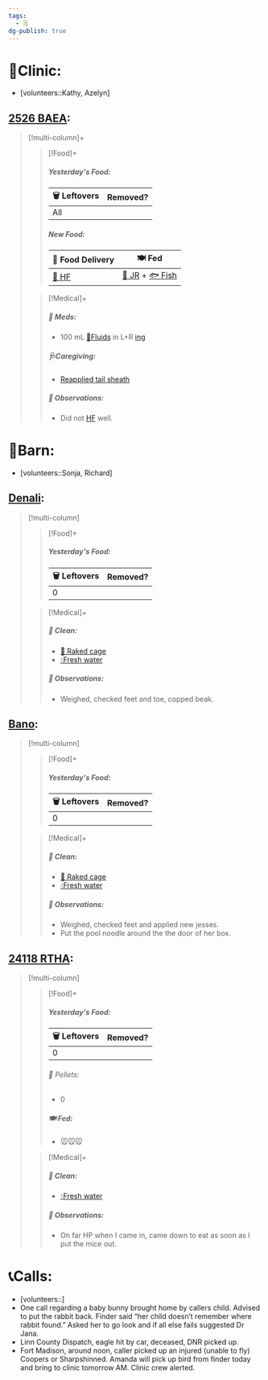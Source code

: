 ```yaml
---
tags:
  - 🗒️
dg-publish: true
---
```


# 🏥Clinic:
- [volunteers::Kathy, Azelyn]

## [2526 BAEA](../RARE%20Birds/2526%20BAEA.md):
> [!multi-column]+
>
>> [!Food]+
>>##### Yesterday's Food:
>> |🗑️ Leftovers| Removed?
>> |---|---|
>>|All|
>>
>>##### New Food:
>> |🚚 Food Delivery| 🍽️ Fed|
>> |---|---|
>>|[🫱 HF](../Admin/Codes/Handfed.md)|[🐀 JR](../Admin/Codes/Food/Jumbo%20Rat.md) + [🐟 Fish](../Admin/Codes/Food/Fish.md)
>>
>
>> [!Medical]+
>>##### 💊 Meds:
>> - 100 mL [💉Fluids](../Admin/Codes/Medication/Fluids.md) in L+R [ing](../Admin/Codes/inguinals.md)
>>
>>##### 🩺Caregiving:
>> - [Reapplied tail sheath](../Admin/Codes/Reapplied%20tail%20sheath.md)
>>
>> ##### 🔭 Observations:
>> - Did not [HF](../Admin/Codes/Handfed.md) well.

# 🏡Barn:
- [volunteers::Sonja, Richard]

## [Denali](../RARE%20Birds/Ed%20Birds/Denali.md):
> [!multi-column]
>
>> [!Food]+
>> ##### Yesterday's Food:
>> |🗑️ Leftovers| Removed?
>> |---|---|
>>|0|
>
>> [!Medical]+
>>##### 🫧 Clean:
>>- [🧹 Raked cage](../Admin/Codes/Raked%20cage.md)
>>- [💧Fresh water](../Admin/Codes/Fresh%20water.md)
>>
>> ##### 🔭 Observations:
>> - Weighed, checked feet and toe, copped beak.

## [Bano](../RARE%20Birds/Ed%20Birds/Bano.md):
> [!multi-column]
>
>> [!Food]+
>> ##### Yesterday's Food:
>> |🗑️ Leftovers| Removed?
>> |---|---|
>>|0|
>
>> [!Medical]+
>>##### 🫧 Clean:
>>- [🧹 Raked cage](../Admin/Codes/Raked%20cage.md)
>>- [💧Fresh water](../Admin/Codes/Fresh%20water.md)
>>
>> ##### 🔭 Observations:
>> - Weighed, checked feet and applied new jesses.
>> - Put the pool noodle around the the door of her box.

## [24118 RTHA](../RARE%20Birds/24118%20RTHA.md):
> [!multi-column]
>
>> [!Food]+
>> ##### Yesterday's Food:
>> |🗑️ Leftovers| Removed?
>> |---|---|
>>|0|
>>
>>###### 💩 Pellets:
>>- 0
>>
>> ##### 🍽️ Fed:
>> - 🐭🐭🐭
>
>> [!Medical]+
>>##### 🫧 Clean:
>>- [💧Fresh water](../Admin/Codes/Fresh%20water.md)
>>
>> ##### 🔭 Observations:
>> - On far HP when I came in, came down to eat as soon as I put the mice out.

# 📞Calls:
- [volunteers::]
- One call regarding a baby bunny brought home by callers child. Advised to put the rabbit back. Finder said “her child doesn’t remember where rabbit found.” Asked her to go look and if all else fails suggested Dr Jana. 
- Linn County Dispatch, eagle hit by car, deceased, DNR picked up. 
- Fort Madison, around noon, caller picked up an injured (unable to fly) Coopers or Sharpshinned. Amanda will pick up bird from finder today and bring to clinic tomorrow AM. Clinic crew alerted. 
